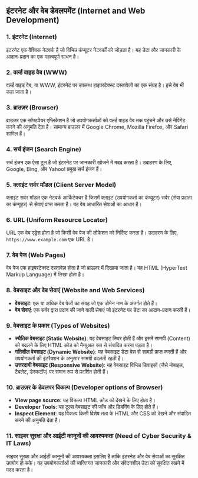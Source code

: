 ## इंटरनेट और वेब डेवलपमेंट (Internet and Web Development)

### 1. इंटरनेट (Internet)

इंटरनेट एक वैश्विक नेटवर्क है जो विभिन्न कंप्यूटर नेटवर्कों को जोड़ता है। यह डेटा और जानकारी के आदान-प्रदान का एक महत्वपूर्ण साधन है।

### 2. वर्ल्ड वाइड वेब (WWW)

वर्ल्ड वाइड वेब, या WWW, इंटरनेट पर उपलब्ध हाइपरटेक्स्ट दस्तावेज़ों का एक संग्रह है। इसे वेब भी कहा जाता है।

### 3. ब्राउज़र (Browser)

ब्राउज़र एक सॉफ्टवेयर एप्लिकेशन है जो उपयोगकर्ताओं को वर्ल्ड वाइड वेब तक पहुंचने और उसे नेविगेट करने की अनुमति देता है। सामान्य ब्राउज़र में Google Chrome, Mozilla Firefox, और Safari शामिल हैं।

### 4. सर्च इंजन (Search Engine)

सर्च इंजन एक ऐसा टूल है जो इंटरनेट पर जानकारी खोजने में मदद करता है। उदाहरण के लिए, Google, Bing, और Yahoo! प्रमुख सर्च इंजन हैं।

### 5. क्लाइंट सर्वर मॉडल (Client Server Model)

क्लाइंट सर्वर मॉडल एक नेटवर्क आर्किटेक्चर है जिसमें क्लाइंट (उपयोगकर्ता का कंप्यूटर) सर्वर (सेवा प्रदाता का कंप्यूटर) से सेवाएं प्राप्त करता है। यह वेब आधारित सेवाओं का आधार है।

### 6. URL (Uniform Resource Locator)

URL एक वेब एड्रेस होता है जो किसी वेब पेज की लोकेशन को निर्दिष्ट करता है। उदाहरण के लिए, `https://www.example.com` एक URL है।

### 7. वेब पेज (Web Pages)

वेब पेज एक हाइपरटेक्स्ट दस्तावेज़ होता है जो ब्राउज़र में दिखाया जाता है। यह HTML (HyperText Markup Language) में लिखा होता है।

### 8. वेबसाइट और वेब सेवाएं (Website and Web Services)

- **वेबसाइट**: एक या अधिक वेब पेजों का संग्रह जो एक डोमेन नाम के अंतर्गत होते हैं।
- **वेब सेवाएं**: एक सर्वर द्वारा प्रदान की जाने वाली सेवाएं जो इंटरनेट पर डेटा का आदान-प्रदान करती हैं।

### 9. वेबसाइट के प्रकार (Types of Websites)

- **स्थैतिक वेबसाइट (Static Website)**: यह वेबसाइट स्थिर होती हैं और इसमें सामग्री (Content) को बदलने के लिए HTML कोड को मैन्युअल रूप से संपादित करना पड़ता है।
- **गतिशील वेबसाइट (Dynamic Website)**: यह वेबसाइट डेटा बेस से सामग्री प्राप्त करती हैं और उपयोगकर्ता की इंटरैक्शन के अनुसार सामग्री बदलती रहती है।
- **उत्तरदायी वेबसाइट (Responsive Website)**: यह वेबसाइट विभिन्न डिवाइसों (जैसे मोबाइल, टैबलेट, डेस्कटॉप) पर समान रूप से प्रदर्शित होती हैं।

### 10. ब्राउज़र के डेवलपर विकल्प (Developer options of Browser)

- **View page source**: यह विकल्प HTML कोड को देखने के लिए होता है।
- **Developer Tools**: यह टूल्स वेबसाइट की जाँच और डिबगिंग के लिए होते हैं।
- **Inspect Element**: यह विकल्प किसी विशेष तत्व के HTML और CSS को देखने और संपादित करने की अनुमति देता है।

### 11. साइबर सुरक्षा और आईटी कानूनों की आवश्यकता (Need of Cyber Security & IT Laws)

साइबर सुरक्षा और आईटी कानूनों की आवश्यकता इसलिए है ताकि इंटरनेट और वेब सेवाओं का सुरक्षित उपयोग हो सके। यह उपयोगकर्ताओं की व्यक्तिगत जानकारी और संवेदनशील डेटा को सुरक्षित रखने में मदद करता है।
